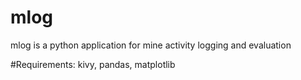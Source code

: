 # mlog
mlog is a python application for mine activity logging and evaluation

#Requirements:
kivy, pandas, matplotlib
